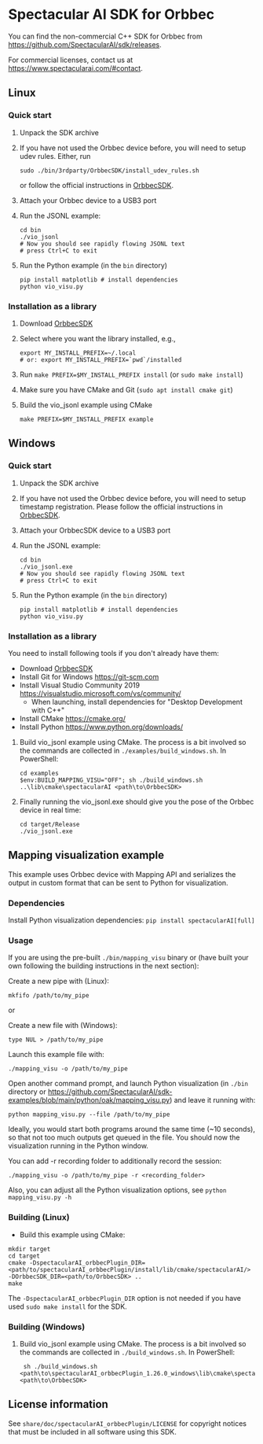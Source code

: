 # Spectacular AI SDK for Orbbec

You can find the non-commercial C++ SDK for Orbbec from https://github.com/SpectacularAI/sdk/releases.

For commercial licenses, contact us at https://www.spectacularai.com/#contact.

## Linux

### Quick start

 1. Unpack the SDK archive
 2. If you have not used the Orbbec device before, you will need to setup udev rules. Either, run

        sudo ./bin/3rdparty/OrbbecSDK/install_udev_rules.sh

    or follow the official instructions in [OrbbecSDK](https://github.com/orbbec/OrbbecSDK?tab=readme-ov-file#environment-setup).
 3. Attach your Orbbec device to a USB3 port
 4. Run the JSONL example:

        cd bin
        ./vio_jsonl
        # Now you should see rapidly flowing JSONL text
        # press Ctrl+C to exit

 5. Run the Python example (in the `bin` directory)

        pip install matplotlib # install dependencies
        python vio_visu.py

### Installation as a library

 1. Download [OrbbecSDK](https://github.com/orbbec/OrbbecSDK)
 2. Select where you want the library installed, e.g.,

        export MY_INSTALL_PREFIX=~/.local
        # or: export MY_INSTALL_PREFIX=`pwd`/installed

 3. Run `make PREFIX=$MY_INSTALL_PREFIX install` (or `sudo make install`)
 4. Make sure you have CMake and Git (`sudo apt install cmake git`)
 5. Build the vio_jsonl example using CMake

        make PREFIX=$MY_INSTALL_PREFIX example

## Windows

### Quick start

 1. Unpack the SDK archive
 2. If you have not used the Orbbec device before, you will need to setup timestamp registration. Please follow the official instructions in [OrbbecSDK](https://github.com/orbbec/OrbbecSDK?tab=readme-ov-file#environment-setup).
 3. Attach your OrbbecSDK device to a USB3 port
 4. Run the JSONL example:

        cd bin
        ./vio_jsonl.exe
        # Now you should see rapidly flowing JSONL text
        # press Ctrl+C to exit

 5. Run the Python example (in the `bin` directory)

        pip install matplotlib # install dependencies
        python vio_visu.py

### Installation as a library

You need to install following tools if you don't already have them:
* Download [OrbbecSDK](https://github.com/orbbec/OrbbecSDK)
* Install Git for Windows https://git-scm.com
* Install Visual Studio Community 2019 https://visualstudio.microsoft.com/vs/community/
  * When launching, install dependencies for "Desktop Development with C++"
* Install CMake https://cmake.org/
* Install Python https://www.python.org/downloads/

 1. Build vio_jsonl example using CMake. The process is a bit involved so the commands are collected in `./examples/build_windows.sh`. In PowerShell:

        cd examples
        $env:BUILD_MAPPING_VISU="OFF"; sh ./build_windows.sh ..\lib\cmake\spectacularAI <path\to\OrbbecSDK>

 2. Finally running the vio_jsonl.exe should give you the pose of the Orbbec device in real time:

        cd target/Release
        ./vio_jsonl.exe

## Mapping visualization example

This example uses Orbbec device with Mapping API and serializes the output in custom format that can be sent to Python for visualization.

### Dependencies

Install Python visualization dependencies:
`pip install spectacularAI[full]`

### Usage

If you are using the pre-built `./bin/mapping_visu` binary or (have built your own following the building instructions in the next section):

Create a new pipe with (Linux):
```
mkfifo /path/to/my_pipe
```

or

Create a new file with (Windows):
```
type NUL > /path/to/my_pipe
```

Launch this example file with:
```
./mapping_visu -o /path/to/my_pipe
```

Open another command prompt, and launch Python visualization (in `./bin` directory or https://github.com/SpectacularAI/sdk-examples/blob/main/python/oak/mapping_visu.py) and leave it running with:
```
python mapping_visu.py --file /path/to/my_pipe
```

Ideally, you would start both programs around the same time (~10 seconds), so that not too much outputs get queued in the file.
You should now the visualization running in the Python window.

You can add -r recording folder to additionally record the session:
```
./mapping_visu -o /path/to/my_pipe -r <recording_folder>
```

Also, you can adjust all the Python visualization options, see `python mapping_visu.py -h`

### Building (Linux)

* Build this example using CMake:

```
mkdir target
cd target
cmake -DspectacularAI_orbbecPlugin_DIR=<path/to/spectacularAI_orbbecPlugin/install/lib/cmake/spectacularAI/> -DOrbbecSDK_DIR=<path/to/OrbbecSDK> ..
make
```

The `-DspectacularAI_orbbecPlugin_DIR` option is not needed if you have used `sudo make install` for the SDK.

### Building (Windows)

1. Build vio_jsonl example using CMake. The process is a bit involved so the commands are collected in `./build_windows.sh`. In PowerShell:

        sh ./build_windows.sh <path\to\spectacularAI_orbbecPlugin_1.26.0_windows\lib\cmake\spectacularAI> <path\to\OrbbecSDK>

## License information

See `share/doc/spectacularAI_orbbecPlugin/LICENSE` for copyright notices
that must be included in all software using this SDK.
